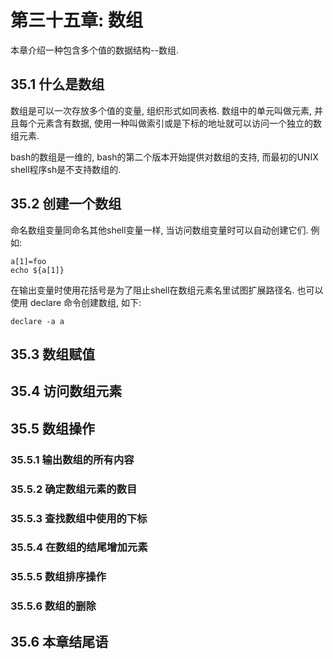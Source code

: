 # 第三十五章: 数组 #

本章介绍一种包含多个值的数据结构--数组.

## 35.1 什么是数组 ##

数组是可以一次存放多个值的变量, 组织形式如同表格. 数组中的单元叫做元素, 并且每个元素含有数据, 使用一种叫做索引或是下标的地址就可以访问一个独立的数组元素.

bash的数组是一维的, bash的第二个版本开始提供对数组的支持, 而最初的UNIX shell程序sh是不支持数组的.

## 35.2 创建一个数组 ##

命名数组变量同命名其他shell变量一样, 当访问数组变量时可以自动创建它们. 例如:

```
a[1]=foo
echo ${a[1]}
```

在输出变量时使用花括号是为了阻止shell在数组元素名里试图扩展路径名. 也可以使用 declare 命令创建数组, 如下:

```
declare -a a
```

## 35.3 数组赋值 ##

## 35.4 访问数组元素 ##

## 35.5 数组操作 ##

### 35.5.1 输出数组的所有内容 ###

### 35.5.2 确定数组元素的数目 ###

### 35.5.3 查找数组中使用的下标 ###

### 35.5.4 在数组的结尾增加元素 ###

### 35.5.5 数组排序操作 ###

### 35.5.6 数组的删除 ###

## 35.6 本章结尾语 ##
